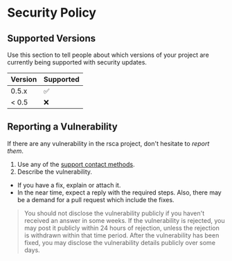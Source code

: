 # Security Policy

## Supported Versions

Use this section to tell people about which versions of your project are
currently being supported with security updates.

| Version | Supported          |
| ------- | ------------------ |
| 0.5.x   | :white_check_mark: |
| < 0.5   | :x:                |

## Reporting a Vulnerability

If there are any vulnerability in the rsca project, don't hesitate to _report them_.

1. Use any of the [support contact methods](https://github.com/na4ma4/rsca#support).
2. Describe the vulnerability.

- If you have a fix, explain or attach it.
- In the near time, expect a reply with the required steps. Also, there may be a demand for a pull request which include the fixes.

> You should not disclose the vulnerability publicly if you haven't received an answer in some weeks.
> If the vulnerability is rejected, you may post it publicly within 24 hours of rejection, unless the rejection is withdrawn within that time period.
> After the vulnerability has been fixed, you may disclose the vulnerability details publicly over some days.
